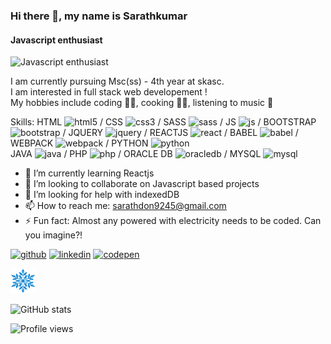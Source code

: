 ### Hi there 👋, my name is Sarathkumar
#### Javascript enthusiast
![Javascript enthusiast](https://images.unsplash.com/photo-1501159599894-155982264a55?ixlib=rb-1.2.1&ixid=eyJhcHBfaWQiOjEyMDd9&auto=format&fit=crop&w=1050&q=80)

I am currently pursuing Msc(ss) - 4th year at skasc. <br>
I am interested in full stack web developement ! <br>
My hobbies include coding  👨‍💻, cooking 👨‍🍳, listening to music 🎵

Skills: HTML <img src='https://image.flaticon.com/icons/svg/226/226269.svg' alt='html5' height='13'> / CSS <img src='https://image.flaticon.com/icons/svg/732/732190.svg' alt='css3' height='13'> / SASS <img src='https://image.flaticon.com/icons/svg/919/919831.svg' alt='sass' height='13'> / JS <img src='https://image.flaticon.com/icons/svg/541/541509.svg' alt='js' height='13'> / BOOTSTRAP <img src='https://cdn4.iconfinder.com/data/icons/vector-brand-logos/40/Bootstrap-256.png' alt='bootstrap' height='13'> / JQUERY <img src='https://as1.ftcdn.net/jpg/00/61/63/68/500_F_61636887_9XnC5xEVVQeozSweJky2HM65Nu0ekcek.jpg' alt='jquery' height='13'> / REACTJS <img src='https://image.flaticon.com/icons/svg/919/919851.svg' alt='react' height='13'> / BABEL <img src='https://d33wubrfki0l68.cloudfront.net/7a197cfe44548cc1a3f581152af70a3051e11671/78df8/img/babel.svg' alt='babel' height='13'> / WEBPACK <img src='https://webpack.js.org/e0b5805d423a4ec9473ee315250968b2.svg' alt='webpack' height='13'> / PYTHON <img src='https://www.python.org/static/img/python-logo@2x.png' alt='python' height='20'> <br>
JAVA <img src='https://img.icons8.com/color/2x/java-coffee-cup-logo.png' alt='java' height='13'> / PHP <img src='https://www.php.net/images/logos/php-logo.svg' alt='php' height='13'> / ORACLE DB <img src='https://icon2.cleanpng.com/20180711/hhk/kisspng-oracle-database-oracle-corporation-postgresql-rela-oracle-logo-5b463b4f5a95b2.2777553615313293593711.jpg' alt='oracledb' height='13'> / MYSQL <img src='https://image.flaticon.com/icons/svg/919/919836.svg' alt='mysql' height='13'>

- 🌱 I’m currently learning Reactjs 
- 👯 I’m looking to collaborate on Javascript based projects 
- 🤔 I’m looking for help with indexedDB 
- 📫 How to reach me: sarathdon9245@gmail.com 
- ⚡ Fun fact: Almost any powered with electricity needs to be coded. Can you imagine?! 


[<img src='https://cdn.jsdelivr.net/npm/simple-icons@3.0.1/icons/github.svg' alt='github' height='40'>](https://github.com/saratkumar17mss040)  [<img src='https://cdn.jsdelivr.net/npm/simple-icons@3.0.1/icons/linkedin.svg' alt='linkedin' height='40'>](https://www.linkedin.com/in/sarath-kumar-216b031b5//)  [<img src='https://cdn.jsdelivr.net/npm/simple-icons@3.0.1/icons/codepen.svg' alt='codepen' height='40'>](https://codepen.io/saratkumar17mss040)  

<a href='https://archiveprogram.github.com/'><img src='https://raw.githubusercontent.com/acervenky/animated-github-badges/master/assets/acbadge.gif' width='40' height='40'></a> 

![GitHub stats](https://github-readme-stats.vercel.app/api?username=saratkumar17mss040&show_icons=true)  

![Profile views](https://gpvc.arturio.dev/saratkumar17mss040)  
